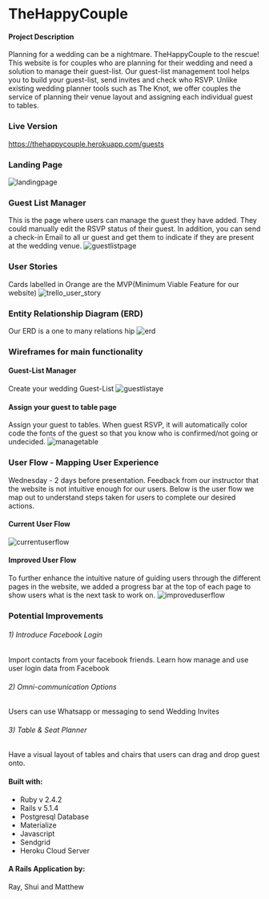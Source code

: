 # TheHappyCouple

#### Project Description
Planning for a wedding can be a nightmare. TheHappyCouple to the rescue! This website is for couples who are planning for their wedding and need a solution to manage their guest-list. Our guest-list management tool helps you to build your guest-list, send invites and check who RSVP. Unlike existing wedding planner tools such as The Knot, we offer couples the service of planning their venue layout and assigning each individual guest to tables.

### Live Version
https://thehappycouple.herokuapp.com/guests

### Landing Page
![landingpage](/project-log/landingpage.png)

### Guest List Manager
This is the page where users can manage the guest they have added. They could manually edit the RSVP status of their guest. In addition, you can send a check-in Email to all ur guest and get them to indicate if they are present at the wedding venue.
![guestlistpage](/project-log/guestlistpage.png)


### User Stories
Cards labelled in Orange are the MVP(Minimum Viable Feature for our website)
![trello_user_story](/project-log/trello_user_story.png)

### Entity Relationship Diagram (ERD)
Our ERD is a one to many relations hip
![erd](/project-log/erd.png)

### Wireframes for main functionality

#### Guest-List Manager
Create your wedding Guest-List
![guestlistaye](/project-log/guestlistaye.png)

#### Assign your guest to table page
Assign your guest to tables. When guest RSVP, it will automatically color code the fonts of the guest so that you know who is confirmed/not going or undecided.
![managetable](/project-log/managetable.png)


### User Flow - Mapping User Experience
Wednesday - 2 days before presentation.
Feedback from our instructor that the website is not intuitive enough for our users.
Below is the user flow we map out to understand steps taken for users to complete our desired actions.
#### Current User Flow
![currentuserflow](/project-log/currentuserflow.png)

#### Improved User Flow
To further enhance the intuitive nature of guiding users through the different pages in the website, we added a progress bar at the top of each page to show users what is the next task to work on.
![improveduserflow](/project-log/improveduserflow.png)


### Potential Improvements
###### 1) Introduce Facebook Login
Import contacts from your facebook friends.
Learn how manage and use user login data from Facebook

###### 2) Omni-communication Options
Users can use Whatsapp or messaging to send Wedding Invites

###### 3) Table & Seat Planner
Have a visual layout of tables and chairs that users can drag and drop guest onto.


#### Built with:
  * Ruby v 2.4.2
  * Rails v 5.1.4
  * Postgresql Database
  * Materialize
  * Javascript
  * Sendgrid
  * Heroku Cloud Server

#### A Rails Application by:
Ray, Shui and Matthew


<!--

This README would normally document whatever steps are necessary to get the
application up and running.

Things you may want to cover:

* Ruby version

* System dependencies

* Configuration

* Database creation

* Database initialization

* How to run the test suite

* Services (job queues, cache servers, search engines, etc.)

* Deployment instructions

* ...       -->

<!-- the vows
the proposal
Lifetime forever
LoveLast
WeddingProposal
LoveTrain
aLifeTime
SweetDove
LoveCarriage -->
